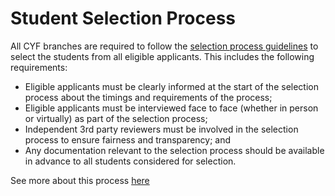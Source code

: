 # Student Selection Process

All CYF branches are required to follow the [selection process guidelines](https://docs.codeyourfuture.io/course-processes/before-the-course) to select the students from all eligible applicants.  This includes the following requirements: 

* Eligible applicants must be clearly informed at the start of the selection process about the timings and requirements of the process; 
* Eligible applicants must be interviewed face to face \(whether in person or virtually\) as part of the selection process;
* Independent 3rd party reviewers must be involved in the selection process to ensure fairness and transparency; and
* Any documentation relevant to the selection process should be available in advance to all students considered for selection.

See more about this process [here](../../course-processes/before-the-course/selection-day.md)

